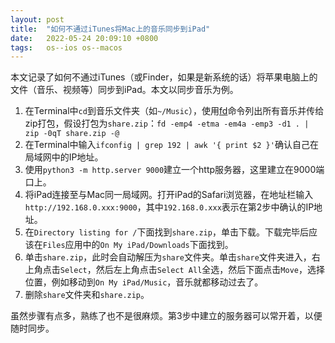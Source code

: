 ```yaml
---
layout: post
title:  "如何不通过iTunes将Mac上的音乐同步到iPad"
date:   2022-05-24 20:09:10 +0800
tags:   os--ios os--macos
---
```


本文记录了如何不通过iTunes（或Finder，如果是新系统的话）将苹果电脑上的文件（音乐、视频等）同步到iPad。本文以同步音乐为例。

1. 在Terminal中`cd`到音乐文件夹（如`~/Music`），使用[fd](https://github.com/sharkdp/fd)命令列出所有音乐并传给zip打包，假设打包为`share.zip`：`fd -emp4 -etma -em4a -emp3 -d1 . | zip -0qT share.zip -@`
2. 在Terminal中输入`ifconfig | grep 192 | awk '{ print $2 }'`确认自己在局域网中的IP地址。
3. 使用`python3 -m http.server 9000`建立一个http服务器，这里建立在9000端口上。
4. 将iPad连接至与Mac同一局域网。打开iPad的Safari浏览器，在地址栏输入`http://192.168.0.xxx:9000`，其中`192.168.0.xxx`表示在第2步中确认的IP地址。
5. 在`Directory listing for /`下面找到`share.zip`，单击下载。下载完毕后应该在`Files`应用中的`On My iPad/Downloads`下面找到。
6. 单击`share.zip`，此时会自动解压为`share`文件夹。单击`share`文件夹进入，右上角点击`Select`，然后左上角点击`Select All`全选，然后下面点击`Move`，选择位置，例如移动到`On My iPad/Music`，音乐就都移动过去了。
7. 删除`share`文件夹和`share.zip`。

虽然步骤有点多，熟练了也不是很麻烦。第3步中建立的服务器可以常开着，以便随时同步。
